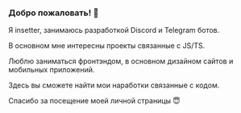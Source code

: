 ### Добро пожаловать! 👋
Я insetter, занимаюсь разработкой Discord и Telegram ботов. 

В основном мне интересны проекты связанные с JS/TS. 

Люблю заниматься фронтэндом, в основном дизайном сайтов и мобильных приложений. 

Здесь вы сможете найти мои наработки связанные с кодом. 


Спасибо за посещение моей личной страницы 😇
